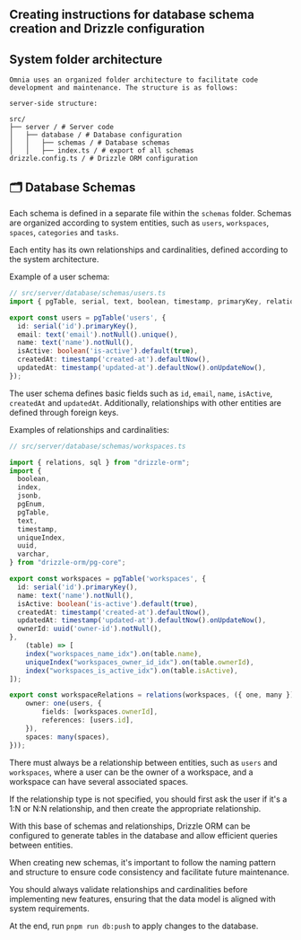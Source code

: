 ## Creating instructions for database schema creation and Drizzle configuration

## System folder architecture

```
Omnia uses an organized folder architecture to facilitate code development and maintenance. The structure is as follows:

server-side structure:

src/
├── server / # Server code
│   ├── database / # Database configuration
│   │   ├── schemas / # Database schemas
│   │   ├── index.ts / # export of all schemas
drizzle.config.ts / # Drizzle ORM configuration

``` 
## 🗂 **Database Schemas**

Each schema is defined in a separate file within the `schemas` folder. Schemas are organized according to system entities, such as `users`, `workspaces`, `spaces`, `categories` and `tasks`.

Each entity has its own relationships and cardinalities, defined according to the system architecture.

Example of a user schema:
```typescript
// src/server/database/schemas/users.ts
import { pgTable, serial, text, boolean, timestamp, primaryKey, relation } from 'drizzle-orm/pg-core';

export const users = pgTable('users', {
  id: serial('id').primaryKey(),
  email: text('email').notNull().unique(),
  name: text('name').notNull(),
  isActive: boolean('is-active').default(true),
  createdAt: timestamp('created-at').defaultNow(),
  updatedAt: timestamp('updated-at').defaultNow().onUpdateNow(),
});
```

The user schema defines basic fields such as `id`, `email`, `name`, `isActive`, `createdAt` and `updatedAt`. Additionally, relationships with other entities are defined through foreign keys.

Examples of relationships and cardinalities:
```typescript
// src/server/database/schemas/workspaces.ts

import { relations, sql } from "drizzle-orm";
import {
  boolean,
  index,
  jsonb,
  pgEnum,
  pgTable,
  text,
  timestamp,
  uniqueIndex,
  uuid,
  varchar,
} from "drizzle-orm/pg-core";

export const workspaces = pgTable('workspaces', {
  id: serial('id').primaryKey(),
  name: text('name').notNull(),
  isActive: boolean('is-active').default(true),
  createdAt: timestamp('created-at').defaultNow(),
  updatedAt: timestamp('updated-at').defaultNow().onUpdateNow(),
  ownerId: uuid('owner-id').notNull(),
},
    (table) => [
    index("workspaces_name_idx").on(table.name),
    uniqueIndex("workspaces_owner_id_idx").on(table.ownerId),
    index("workspaces_is_active_idx").on(table.isActive),
]);

export const workspaceRelations = relations(workspaces, ({ one, many }) => ({
    owner: one(users, {
        fields: [workspaces.ownerId],
        references: [users.id],
    }),
    spaces: many(spaces),
}));
```

There must always be a relationship between entities, such as `users` and `workspaces`, where a user can be the owner of a workspace, and a workspace can have several associated spaces.

If the relationship type is not specified, you should first ask the user if it's a 1:N or N:N relationship, and then create the appropriate relationship.

With this base of schemas and relationships, Drizzle ORM can be configured to generate tables in the database and allow efficient queries between entities.

When creating new schemas, it's important to follow the naming pattern and structure to ensure code consistency and facilitate future maintenance.

You should always validate relationships and cardinalities before implementing new features, ensuring that the data model is aligned with system requirements.

At the end, run `pnpm run db:push` to apply changes to the database.

